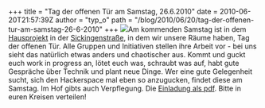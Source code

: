 +++
title = "Tag der offenen Tür am Samstag, 26.6.2010"
date = 2010-06-20T21:57:39Z
author = "typ_o"
path = "/blog/2010/06/20/tag-der-offenen-tur-am-samstag-26-6-2010"
+++
[![](https://flipdot.org/blog/uploads/opendoor1.serendipityThumb.jpg)](https://flipdot.org/blog/uploads/opendoor1.pdf)Am
kommenden Samstag ist in dem [Hausprojekt](https://haus-chasalla.de/) in
der
[Sickingenstraße](https://maps.google.com/maps?f=q&source=s_q&hl=de&geocode=&q=sickingenstrasse+10,+kassel&sll=51.320193,9.495353&sspn=0.001224,0.005493&g=51.320238,9.495471&ie=UTF8&hq=&hnear=Sickingenstra%C3%9Fe+10,+Kassel+34117+Kassel,+Hessen,+Deutschland&ll=51.320465,9.495202&spn=0.001224,0.005493&z=18),
in dem wir unsere Räume haben, Tag der offenen Tür. Alle Gruppen und
Initiativen stellen ihre Arbeit vor - bei uns sieht das natürlich etwas
anders und chaotischer aus. Kommt und guckt euch work in progress an,
lötet euch was, schraubt was auf, habt gute Gespräche über Technik und
plant neue Dinge. Wer eine gute Gelegenheit sucht, sich den Hackerspace
mal eben so anzugucken, findet diese am Samstag. Im Hof gibts auch
Verpflegung. Die [Einladung als
pdf](https://flipdot.org/blog/uploads/opendoor1.pdf). Bitte in euren
Kreisen verteilen\!
